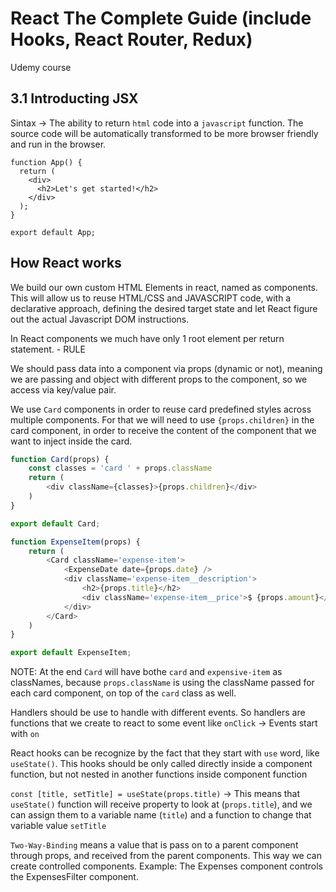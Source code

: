 # React The Complete Guide (include Hooks, React Router, Redux)

Udemy course

## 3.1 Introducting JSX

Sintax -> The ability to return `html` code into a `javascript` function.
The source code will be automatically transformed to be more browser friendly and run in the browser.

```javacript
function App() {
  return (
    <div>
      <h2>Let's get started!</h2>
    </div>
  );
}

export default App;
```

## How React works

We build our own custom HTML Elements in react, named as components. This will allow us to reuse HTML/CSS and JAVASCRIPT code, with a declarative approach, defining the desired target state and let React figure out the actual Javascript DOM instructions.

In React components we much have only 1 root element per return statement. - RULE

We should pass data into a component via props (dynamic or not), meaning we are passing and object with different props to the component, so we access via key/value pair.

We use `Card` components in order to reuse card predefined styles across multiple components. For that we will need to use `{props.children}` in the card component, in order to receive the content of the component that we want to inject inside the card.

```javascript
function Card(props) {
    const classes = 'card ' + props.className
    return (
        <div className={classes}>{props.children}</div>
    )
}

export default Card;
```

```javascript
function ExpenseItem(props) {
    return (
        <Card className='expense-item'>
            <ExpenseDate date={props.date} />
            <div className='expense-item__description'>
                <h2>{props.title}</h2>
                <div className='expense-item__price'>$ {props.amount}</div>
            </div>
        </Card>
    )
}

export default ExpenseItem;
```

NOTE: At the end `Card` will have bothe `card` and `expensive-item` as classNames, because `props.className` is using the className passed for each card component, on top of the `card` class as well.

Handlers should be use to handle with different events. So handlers are functions that we create to react to some event like `onClick` -> Events start with `on`

React hooks can be recognize by the fact that they start with `use` word, like `useState()`. This hooks should be only called directly inside a component function, but not nested in another functions inside component function

`const [title, setTitle] = useState(props.title)` -> This means that `useState()` function will receive property to look at (`props.title`), and we can assign them to a variable name (`title`) and a function to change that variable value `setTitle`

`Two-Way-Binding` means a value that is pass on to a parent component through props, and received from the parent components. This way we can create controlled components. Example: The Expenses component controls the ExpensesFilter component.